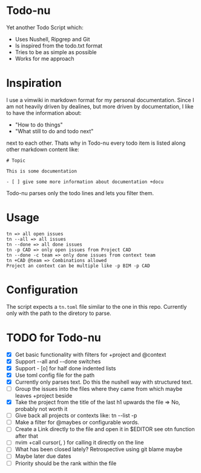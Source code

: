 # Todo-nu

Yet another Todo Script which:

- Uses Nushell, Ripgrep and Git
- Is inspired from the todo.txt format
- Tries to be as simple as possible
- Works for me approach

# Inspiration

I use a vimwiki in markdown format for my personal documentation.
Since I am not heavily driven by dealines, but more driven by documentation,
I like to have the information about:

- "How to do things"
- "What still to do and todo next"

next to each other.
Thats why in Todo-nu every todo item is listed along other markdown content like:

```
# Topic

This is some documentation

- [ ] give some more information about documentation +docu

```
Todo-nu parses only the todo lines and lets you filter them.

# Usage

```
tn => all open issues
tn --all => all issues
tn --done => all done issues
tn -p CAD => only open issues from Project CAD
tn --done -c team => only done issues from context team
tn +CAD @team => Combinations allowed
Project an context can be multiple like -p BIM -p CAD
```

# Configuration

The script expects a `tn.toml` file similar to the one in this repo.
Currently only with the path to the diretory to parse.

# TODO for Todo-nu

- [x] Get basic functionality with filters for +project and @context
- [x] Support --all and --done switches 
- [x] Support - [o] for half done indented lists
- [x] Use toml config file for the path
- [x] Currently only parses text. Do this the nushell way with structured text. 
- [ ] Group the issues into the files where they came from which maybe leaves +project beside
- [x] Take the project from the title of the last h1 upwards the file => No, probably not worth it
- [ ] Give back all projects or contexts like: tn --list -p
- [ ] Make a filter for @maybes or configurable words.
- [ ] Create a Link directly to the file and open it in $EDITOR
      see otn function after that
- [ ] nvim +call cursor(<LINE>, <COLUMN>) for calling it directly on the line
- [ ] What has been closed lately? Retrospective using git blame maybe
- [ ] Maybe later due dates
- [ ] Priority should be the rank within the file
